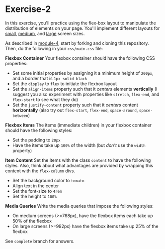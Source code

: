 # Exercise-2
In this exercise, you'll practice using the flex-box layout to manipulate the distribution of elements on your page. You'll implement different layouts for [small](imgs/small-screens.png), [medium](imgs/medium-screens.png), and [large](imgs/large-screens.png) screen sizes.

As described in [module-4](https://github.com/info343c-a16/m4-git-intro), start by forking and cloning this repository. Then, do the following in your `css/main.css` file:

**Flexbox Container**
Your flexbox container should have the following CSS properties:

- Set some initial properties by assigning it a minimum height of `200px`, and a border that is `1px solid black`
- Set the `display` to `flex` to initiate the flexbox layout
- Set the `align-items` property such that it _centers_ elements **vertically** (I suggest you also experiment with properties like `stretch`, `flex-end`, and `flex-start` to see what they do)
- Set the `justify-content` property such that it _centers_ content **horizontally** (also try out `flex-start`, `flex-end`, `space-around`, `space-between`)

**Flexbox Items**
The items (immediate children) in your flexbox container should have the following styles:
- Set the padding to `20px`
- Have the items take up `100%` of the width (but _don't_ use the `width` property)

**Item Content**
Set the items with the class `content` to have the following styles. Also, think about what advantages are provided by wrapping this content with the `flex-column` divs.
- Set the background color to `tomato`
- Align text in the center
- Set the font-size to `4rem`
- Set the height to `100%`

**Media Queries**
Write the media queries that impose the following styles:
- On medium screens (>=768px), have the flexbox items each take up 50% of the flexbox
- On large screens (>=992px) have the flexbox items take up 25% of the flexbox

See `complete` branch for answers.
